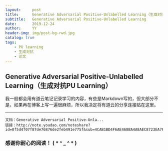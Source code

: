 ```yaml
---
layout:     post
title:      Generative Adversarial Positive-Unlabelled Learning（生成对抗PU Learning）
subtitle:   Generative Adversarial Positive-Unlabelled Learning
date:       2019-12-24
author:     YY
header-img: img/post-bg-rwd.jpg
catalog: true
tags:
    - PU learning
    - 生成对抗
    - 论文
---
```

  

##  Generative Adversarial Positive-Unlabelled Learning（生成对抗PU Learning）   

我一般都会用有道云笔记记录学习的内容，有些是Markdown写的，但大部分不是，如果再在博客上写一遍很麻烦，所以我决定将有道云的分享连接贴在这里。

---

```
文档：Generative Adversarial Positive-Unla...
链接：http://note.youdao.com/noteshare?id=0f5d4f07f87de76876de2feb491e775f&sub=4CAB1BD4F6AE468BA4A8AEC8723EA7F8
```


### **感谢你耐心的阅读！ ( * ^ _ ^ * )**